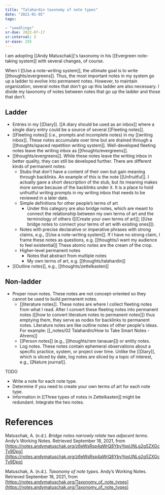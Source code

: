```yaml
---
title: "Talahardin taxonomy of note types"
date: "2021-01-05"
tags:

- "seedlings"
sr-due: 2022-07-17
sr-interval: 3
sr-ease: 255
---
```


I am adopting [[Andy Matuschak]]'s taxonomy in his [[Evergreen note-taking system]] with several changes, of course.

When I [[Use a note-writing system]], the ultimate goal is to write [[thoughts/evergreens]]. Thus, the most important notes in my system go up a ladder to evolve into permanent notes. However, to maintain organization, several notes that don't go up this ladder are also necessary. I divide my taxonomy of notes between notes that go up the ladder and those that don’t.

## Ladder

- Entries in my [[Diary]]. [[A diary should be used as an inbox]] where a single diary entry could be a source of several [[Fleeting notes]].
- [[Fleeting notes]] (i.e., prompts and incomplete notes) in my [[writing inbox]]. These notes accumulate over time but are drained through a [[thoughts/spaced repetition writing system]]. Well-developed fleeting notes leave the writing inbox as [[thoughts/evergreens]].
- [[thoughts/evergreens]]. While these notes leave the writing inbox in better quality, they can still be developed further. There are different kinds of permanent notes:
   - Stubs that don’t have a content of their own but gain meaning through backlinks. An example of this is the note [[Unfruitful]]. I actually gave a short description of the stub, but its meaning makes more sense because of the backlinks under it. It is a place to hold unfruitful writing prompts in my writing inbox that needs to be reviewed in a later date.
   - Simple definitions for other people’s terms of art
      - Under this category are also bridge notes, which are meant to connect the relationship between my own terms of art and the terminology of others ([[Create your own terms of art]]; [[Use bridge notes to connect your terms of art with existing ones]]).
   - Notes with precise declarative or imperative phrases with strong claims, e.g., [[Use a note-writing system]]. If I have no strong claim, I frame these notes as questions, e.g. [[thoughts/i want my audience to feel existential]] These atomic notes are the cream of the crop.
   - Higher-level permanent notes
      - Notes that abstract from multiple notes
      - My own terms of art, e.g. [[thoughts/talahardin]]
- [[Outline notes]], e.g., [[thoughts/zettelkasten]]

## Non-ladder

- Proper noun notes. These notes are not concept-oriented so they cannot be used to build permanent notes.
   - [[literature notes]]. These notes are where I collect fleeting notes from what I read. After I convert these fleeting notes into permanent notes ([[how to convert literature notes to permanent notes]]) thus emptying them, they serve as nodes for backlinks to permanent notes. Literature notes are like outline notes of other people's ideas. For example: [[_notes/02 Talahardin/How to Take Smart Notes - Ahrens]]
   - [[Person notes]] (e.g., [[thoughts/rem tanauan]]) or entity notes.
   - Log notes. These notes contain ephemeral observations about a specific practice, system, or project over time. Unlike the [[Diary]], which is sliced by date, log notes are sliced by a topic of interest, e.g., [[Nature journal]].

TODO

- Write a note for each note type.
- Determine if you need to create your own terms of art for each note type.
- Information in [[Three types of notes in Zettelkasten]] might be redundant. Integrate the two notes.

# References

Matuschak, A. (n.d.). *Bridge notes narrowly relate two adjacent terms*. Andyʼs Working Notes. Retrieved September 18, 2021, from [https://notes.andymatuschak.org/z6eWsRsp4aWrQ8YbyYqsUNLg2g5ZXGcTy9Dpo](https://notes.andymatuschak.org/z6eWsRsp4aWrQ8YbyYqsUNLg2g5ZXGcTy9Dpo)

Matuschak, A. (n.d.). *Taxonomy of note types*. Andyʼs Working Notes. Retrieved September 18, 2021, from [https://notes.andymatuschak.org/Taxonomy_of_note_types](https://notes.andymatuschak.org/Taxonomy_of_note_types)